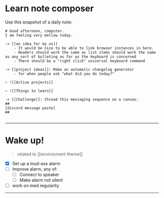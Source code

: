 # Learn note composer
Use this snapshot of a daily note:
```
# Good afternoon, computer.
I am feeling very mellow today.

-> [[an idea for my os]]
	- It would be nice to be able to link browser instances in here.
	- Headers should work the same as list items should work the same as any sort of bulleting as far as the keyboard is concerned
	- There should be a "right click" universal keyboard command

-> [[project ideas]]: Make an automatic changelog generator
	- for when people ask "what did you do today?"

~ ![[Active projects]]

~ ![[Things to learn]]

-> [[Challenge]]: thread this messaging sequence on a canvas:
##
[discord message paste]
##


```

___

# Wake up!
> related to [[environment theme]]
- [x] Set up a loud-ass alarm
- [ ] Improve alarm, any of:
	- [ ] Connect to speaker
	- [ ] Make alarm not silent
- [ ] work on med regularity

___

